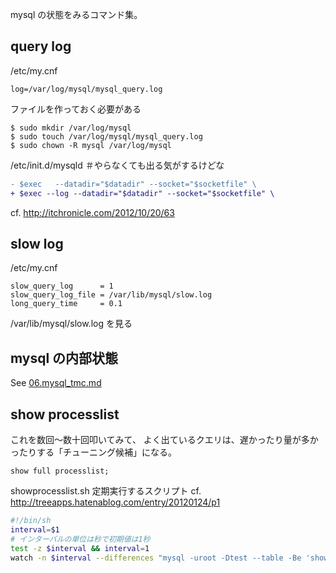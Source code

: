 mysql の状態をみるコマンド集。

## query log

/etc/my.cnf

```
log=/var/log/mysql/mysql_query.log
```

ファイルを作っておく必要がある

```
$ sudo mkdir /var/log/mysql
$ sudo touch /var/log/mysql/mysql_query.log
$ sudo chown -R mysql /var/log/mysql
```

/etc/init.d/mysqld ＃やらなくても出る気がするけどな

```diff
- $exec   --datadir="$datadir" --socket="$socketfile" \
+ $exec --log --datadir="$datadir" --socket="$socketfile" \
```

cf. http://itchronicle.com/2012/10/20/63

## slow log

/etc/my.cnf

```
slow_query_log      = 1
slow_query_log_file = /var/lib/mysql/slow.log
long_query_time     = 0.1
```

/var/lib/mysql/slow.log を見る

## mysql の内部状態

See [06.mysql_tmc.md](06.mysql_tmc.md)

## show processlist
これを数回～数十回叩いてみて、 よく出ているクエリは、遅かったり量が多かったりする「チューニング候補」になる。

```
show full processlist;
```

showprocesslist.sh 定期実行するスクリプト cf. http://treeapps.hatenablog.com/entry/20120124/p1

```bash
#!/bin/sh
interval=$1
# インターバルの単位は秒で初期値は1秒
test -z $interval && interval=1
watch -n $interval --differences "mysql -uroot -Dtest --table -Be 'show processlist;'"
```



